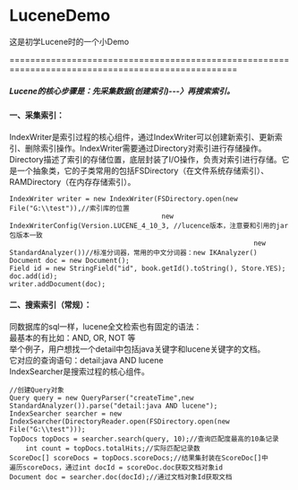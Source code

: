 # LuceneDemo
这是初学Lucene时的一个小Demo

==================================================================================================
<h5>Lucene的核心步骤是：先采集数据(创建索引)---〉再搜索索引。</h5>

<h4>一、采集索引：</h4>
    IndexWriter是索引过程的核心组件，通过IndexWriter可以创建新索引、更新索引、删除索引操作。IndexWriter需要通过Directory对索引进行存储操作。
    Directory描述了索引的存储位置，底层封装了I/O操作，负责对索引进行存储。它是一个抽象类，它的子类常用的包括FSDirectory（在文件系统存储索引）、
    RAMDirectory（在内存存储索引）。
    
    
    IndexWriter writer = new IndexWriter(FSDirectory.open(new File("G:\\test")),//索引库的位置
                                          new IndexWriterConfig(Version.LUCENE_4_10_3, //lucence版本，注意要和引用的jar包版本一致
                                                                 new StandardAnalyzer())//标准分词器，常用的中文分词器：new IKAnalyzer()
    Document doc = new Document();
    Field id = new StringField("id", book.getId().toString(), Store.YES);
    doc.add(id);
    writer.addDocument(doc);
<h4>二、搜索索引（常规）：</h4>
    同数据库的sql一样，lucene全文检索也有固定的语法：<br/>
    最基本的有比如：AND, OR, NOT 等<br/>
    举个例子，用户想找一个detail中包括java关键字和lucene关键字的文档。<br/>
    它对应的查询语句：detail:java AND lucene<br/>
    IndexSearcher是搜索过程的核心组件。
    
    //创建Query对象
    Query query = new QueryParser("createTime",new StandardAnalyzer()).parse("detail:java AND lucene");
    IndexSearcher searcher = new IndexSearcher(DirectoryReader.open(FSDirectory.open(new File("G:\\test")));
    TopDocs topDocs = searcher.search(query, 10);//查询匹配度最高的10条记录
		int count = topDocs.totalHits;//实际匹配记录数
    ScoreDoc[] scoreDocs = topDocs.scoreDocs;//结果集封装在ScoreDoc[]中
    遍历scoreDocs，通过int docId = scoreDoc.doc获取文档对象id
    Document doc = searcher.doc(docId);//通过文档对象Id获取文档
